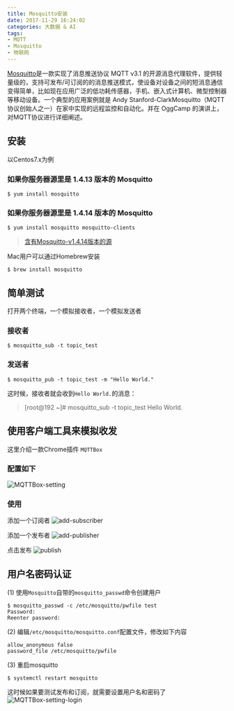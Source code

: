 ```yaml
---
title: Mosquitto安装
date: 2017-11-29 16:24:02
categories: 大数据 & AI
tags:
- MQTT
- Mosquitto
- 物联网
---
```


[Mosquitto](https://baike.baidu.com/item/mosquitto)是一款实现了消息推送协议 MQTT v3.1 的开源消息代理软件，提供轻量级的，支持可发布/可订阅的的消息推送模式，使设备对设备之间的短消息通信变得简单，比如现在应用广泛的低功耗传感器，手机、嵌入式计算机、微型控制器等移动设备。一个典型的应用案例就是 Andy Stanford-ClarkMosquitto（MQTT协议创始人之一）在家中实现的远程监控和自动化。并在 OggCamp 的演讲上，对MQTT协议进行详细阐述。

## 安装

以Centos7.x为例

### 如果你服务器源里是 1.4.13 版本的 Mosquitto

~~~Shell
$ yum install mosquitto
~~~

### 如果你服务器源里是 1.4.14 版本的 Mosquitto

~~~Shell
$ yum install mosquitto mosquitto-clients
~~~

> [含有Mosquitto-v1.4.14版本的源](http://download.opensuse.org/repositories/home:/oojah:/mqtt/CentOS_CentOS-7/home:oojah:mqtt.repo)

Mac用户可以通过Homebrew安装

~~~Shell
$ brew install mosquitto
~~~

## 简单测试

打开两个终端，一个模拟接收者，一个模拟发送者

### 接收者

~~~Shell
$ mosquitto_sub -t topic_test
~~~

### 发送者

~~~Shell
$ mosquitto_pub -t topic_test -m "Hello World."
~~~

这时候，接收者就会收到`Hello World.`的消息：

> [root@192 ~]# mosquitto_sub -t topic_test
> Hello World.

## 使用客户端工具来模拟收发

这里介绍一款Chrome插件 `MQTTBox`

### 配置如下
![MQTTBox-setting](http://7xsk2b.com1.z0.glb.clouddn.com/image/mqttbox_setting.png)

### 使用

添加一个订阅者
![add-subscriber](http://7xsk2b.com1.z0.glb.clouddn.com/image/add_subscriber.png)

添加一个发布者
![add-publisher](http://7xsk2b.com1.z0.glb.clouddn.com/image/add_publisher.png)

点击发布
![publish](http://7xsk2b.com1.z0.glb.clouddn.com/image/mqttbox_publish.png)

## 用户名密码认证

(1) 使用`Mosquitto`自带的`mosquitto_passwd`命令创建用户

~~~Shell
$ mosquitto_passwd -c /etc/mosquitto/pwfile test
Password:
Reenter password:
~~~

(2) 编辑`/etc/mosquitto/mosquitto.conf`配置文件，修改如下内容

~~~
allow_anonymous false
password_file /etc/mosquitto/pwfile
~~~

(3) 重启mosquitto

~~~Shell
$ systemctl restart mosquitto
~~~

这时候如果要测试发布和订阅，就需要设置用户名和密码了
![MQTTBox-setting-login](http://7xsk2b.com1.z0.glb.clouddn.com/image/mqttbox_setting_login.png)


